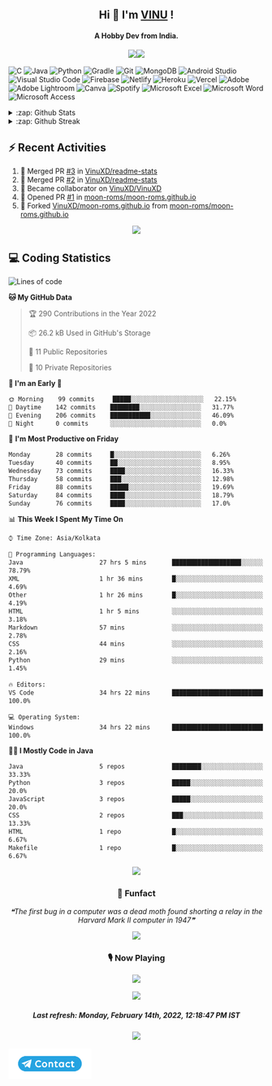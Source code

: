 <!--About Start-->
<h2 align="center"><bold>Hi 👋 I'm <a href="https://vinuxd.github.io">VINU</a> !</bold></h2>
<h4 align="center"><bold>A Hobby Dev from India.</bold></h4>
<p align="center"><img src="https://readme-typing-svg.herokuapp.com?font=Open+Sans&color=%2300FF7F&size=15&center=true&vCenter=true&width=500&height=20&lines=Software+Developer;Electrical+Engineer"/><img src="https://user-images.githubusercontent.com/73097560/115834477-dbab4500-a447-11eb-908a-139a6edaec5c.gif"/></p>
<!--About End-->

<!--Skill Icon Start-->
![C](https://img.shields.io/badge/c-%2300599C.svg?style=for-the-badge&logo=c&logoColor=white)
![Java](https://img.shields.io/badge/java-%23ED8B00.svg?style=for-the-badge&logo=java&logoColor=white)
![Python](https://img.shields.io/badge/python-3670A0?style=for-the-badge&logo=python&logoColor=ffdd54)
![Gradle](https://img.shields.io/badge/Gradle-02303A.svg?style=for-the-badge&logo=Gradle&logoColor=white)
![Git](https://img.shields.io/badge/git-%23F05033.svg?style=for-the-badge&logo=git&logoColor=white)
![MongoDB](https://img.shields.io/badge/MongoDB-%234ea94b.svg?style=for-the-badge&logo=mongodb&logoColor=white)
![Android Studio](https://img.shields.io/badge/Android%20Studio-3DDC84.svg?style=for-the-badge&logo=android-studio&logoColor=white)
![Visual Studio Code](https://img.shields.io/badge/Visual%20Studio%20Code-0078d7.svg?style=for-the-badge&logo=visual-studio-code&logoColor=white)
![Firebase](https://img.shields.io/badge/firebase-%23039BE5.svg?style=for-the-badge&logo=firebase)
![Netlify](https://img.shields.io/badge/netlify-%23000000.svg?style=for-the-badge&logo=netlify&logoColor=#00C7B7)
![Heroku](https://img.shields.io/badge/heroku-%23430098.svg?style=for-the-badge&logo=heroku&logoColor=white)
![Vercel](https://img.shields.io/badge/vercel-%23000000.svg?style=for-the-badge&logo=vercel&logoColor=white)
![Adobe](https://img.shields.io/badge/adobe-%23FF0000.svg?style=for-the-badge&logo=adobe&logoColor=white)
![Adobe Lightroom](https://img.shields.io/badge/Adobe%20Lightroom-31A8FF.svg?style=for-the-badge&logo=Adobe%20Lightroom&logoColor=white)
![Canva](https://img.shields.io/badge/Canva-%2300C4CC.svg?style=for-the-badge&logo=Canva&logoColor=white)
![Spotify](https://img.shields.io/badge/Spotify-1ED760?style=for-the-badge&logo=spotify&logoColor=white)
![Microsoft Excel](https://img.shields.io/badge/Microsoft_Excel-217346?style=for-the-badge&logo=microsoft-excel&logoColor=white)
![Microsoft Word](https://img.shields.io/badge/Microsoft_Word-2B579A?style=for-the-badge&logo=microsoft-word&logoColor=white)
![Microsoft Access](https://img.shields.io/badge/Microsoft_Access-A4373A?style=for-the-badge&logo=microsoft-access&logoColor=white)
<!--Skill Icon End-->

<!--Github Cards Start-->
<details>
<summary>:zap: Github Stats</summary>
</br>
<p align="center"><a href=https://vinuxd.me><img src="https://github-readme-stats.vercel.app/api?username=vinuxd&hide=issues&show_icons=true&theme=chartreuse-dark&include_all_commits=true&count_private=true"/></a></p>
</details>

<details>
<summary>:zap: Github Streak</summary>
 </br>
<p align="center"><a href=https://vinuxd.me><img src="http://github-readme-streak-stats.herokuapp.com?user=vinuxd&theme=chartreuse-dark&hide_border=false&date_format=j%20M%5B%20Y%5D"/></a></p>
</details>

<!--Github Cards End-->

<h2>⚡ Recent Activities</h2>

<!--RECENT_ACTIVITY:start-->
1. 🎉 Merged PR [#3](https://github.com/VinuXD/readme-stats/pull/3) in [VinuXD/readme-stats](https://github.com/VinuXD/readme-stats)
2. 🎉 Merged PR [#2](https://github.com/VinuXD/readme-stats/pull/2) in [VinuXD/readme-stats](https://github.com/VinuXD/readme-stats)
3. 🤝 Became collaborator on [VinuXD/VinuXD](https://github.com/VinuXD/VinuXD)
4. 💪 Opened PR [#1](https://github.com/moon-roms/moon-roms.github.io/pull/1) in [moon-roms/moon-roms.github.io](https://github.com/moon-roms/moon-roms.github.io)
5. 🔱 Forked [VinuXD/moon-roms.github.io](https://github.com/VinuXD/moon-roms.github.io) from [moon-roms/moon-roms.github.io](https://github.com/moon-roms/moon-roms.github.io)
<!--RECENT_ACTIVITY:end-->

<!--Border Line-->
<p align="center"><img src="https://user-images.githubusercontent.com/73097560/115834477-dbab4500-a447-11eb-908a-139a6edaec5c.gif"/></p>
<!--Border Line-->

<h2>💻 Coding Statistics</h2>

<!--START_SECTION:waka-->
![Lines of code](https://img.shields.io/badge/From%20Hello%20World%20I%27ve%20Written-70%20Thousand%20lines%20of%20code-blue)

**🐱 My GitHub Data** 

> 🏆 290 Contributions in the Year 2022
 > 
> 📦 26.2 kB Used in GitHub's Storage 
 > 
> 📜 11 Public Repositories 
 > 
> 🔑 10 Private Repositories  
 > 
**🥰 I'm an Early 🐤** 

```text
🌞 Morning    99 commits     █████░░░░░░░░░░░░░░░░░░░░   22.15% 
🌆 Daytime    142 commits    ████████░░░░░░░░░░░░░░░░░   31.77% 
🌃 Evening    206 commits    ███████████░░░░░░░░░░░░░░   46.09% 
🌙 Night      0 commits      ░░░░░░░░░░░░░░░░░░░░░░░░░   0.0%
```
📅 **I'm Most Productive on Friday** 

```text
Monday       28 commits     █░░░░░░░░░░░░░░░░░░░░░░░░   6.26% 
Tuesday      40 commits     ██░░░░░░░░░░░░░░░░░░░░░░░   8.95% 
Wednesday    73 commits     ████░░░░░░░░░░░░░░░░░░░░░   16.33% 
Thursday     58 commits     ███░░░░░░░░░░░░░░░░░░░░░░   12.98% 
Friday       88 commits     █████░░░░░░░░░░░░░░░░░░░░   19.69% 
Saturday     84 commits     ████░░░░░░░░░░░░░░░░░░░░░   18.79% 
Sunday       76 commits     ████░░░░░░░░░░░░░░░░░░░░░   17.0%
```


📊 **This Week I Spent My Time On** 

```text
⌚︎ Time Zone: Asia/Kolkata

💬 Programming Languages: 
Java                     27 hrs 5 mins       ███████████████████░░░░░░   78.79% 
XML                      1 hr 36 mins        █░░░░░░░░░░░░░░░░░░░░░░░░   4.69% 
Other                    1 hr 26 mins        █░░░░░░░░░░░░░░░░░░░░░░░░   4.19% 
HTML                     1 hr 5 mins         ░░░░░░░░░░░░░░░░░░░░░░░░░   3.18% 
Markdown                 57 mins             ░░░░░░░░░░░░░░░░░░░░░░░░░   2.78% 
CSS                      44 mins             ░░░░░░░░░░░░░░░░░░░░░░░░░   2.16% 
Python                   29 mins             ░░░░░░░░░░░░░░░░░░░░░░░░░   1.45%

🔥 Editors: 
VS Code                  34 hrs 22 mins      █████████████████████████   100.0%

💻 Operating System: 
Windows                  34 hrs 22 mins      █████████████████████████   100.0%
```

**🧑‍💻 I Mostly Code in Java** 

```text
Java                     5 repos             ████████░░░░░░░░░░░░░░░░░   33.33% 
Python                   3 repos             █████░░░░░░░░░░░░░░░░░░░░   20.0% 
JavaScript               3 repos             █████░░░░░░░░░░░░░░░░░░░░   20.0% 
CSS                      2 repos             ███░░░░░░░░░░░░░░░░░░░░░░   13.33% 
HTML                     1 repo              █░░░░░░░░░░░░░░░░░░░░░░░░   6.67% 
Makefile                 1 repo              █░░░░░░░░░░░░░░░░░░░░░░░░   6.67%
```



<!--END_SECTION:waka-->

<!--Border Line-->
<p align="center"><img src="https://user-images.githubusercontent.com/73097560/115834477-dbab4500-a447-11eb-908a-139a6edaec5c.gif"/></p>
<!--Border Line-->

<!--Funfact start-->
<h3 align="center">🎈 Funfact</h3>
<p align="center">
<!--STARTS_HERE_QUOTE_README-->
<i>❝The first bug in a computer was a dead moth found shorting a relay in the Harvard Mark II computer in 1947❞</i>
<!--ENDS_HERE_QUOTE_README-->
</p>
<!--Funfact end-->

<!--Border Line-->
<p align="center"><img src="https://user-images.githubusercontent.com/73097560/115834477-dbab4500-a447-11eb-908a-139a6edaec5c.gif"/></p>
<!--Border Line-->

<!--Spotify Start-->
<h3 align="center">🎙 Now Playing</h3>
<p align="center"><a href=https://vinuxd.me><img src="https://spotifyxd.vercel.app/api/spotify?background_color=000000&border_color=00ff7f"/></a></p>
<!--Spotify End-->

<!--Border Line-->
<p align="center"><img src="https://user-images.githubusercontent.com/73097560/115834477-dbab4500-a447-11eb-908a-139a6edaec5c.gif"/></p>
<!--Border Line-->

<!--RECENT_ACTIVITY:last_update-->
<h5 align="center">Last refresh: <b>Monday, February 14th, 2022, 12:18:47 PM IST</b></h5>
<!--RECENT_ACTIVITY:last_update_end-->

<!--Border Line-->
<p align="center"><img src="https://user-images.githubusercontent.com/73097560/115834477-dbab4500-a447-11eb-908a-139a6edaec5c.gif"/></p>
<!--Border Line-->

<a href="https://t.me/vinuxd" class="padded"><img height="60" align="left" alt="contact" src="https://github.com/VinuXD/VinuXD/blob/master/assets/contact.png" /></a>
